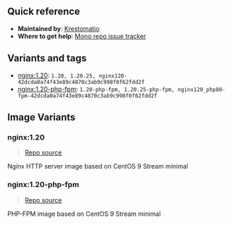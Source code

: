 ## Quick reference
- **Maintained by**:
[Krestomatio](https://krestomatio.com)
- **Where to get help**:
[Mono repo issue tracker](https://github.com/krestomatio/container_builder/issues)

## Variants and tags
- [nginx:1.20](#nginx120): `1.20, 1.20.25, nginx120-42dcda0a74f43e89c4870c3ab9c998f0f62fdd2f`
- [nginx:1.20-php-fpm](#nginx120-php-fpm): `1.20-php-fpm, 1.20.25-php-fpm, nginx120_php80-fpm-42dcda0a74f43e89c4870c3ab9c998f0f62fdd2f`


## Image Variants
### nginx:1.20
> [Repo source](https://github.com/krestomatio/container_builder/tree/master/nginx/nginx120)

Nginx HTTP server image based on CentOS 9 Stream minimal

### nginx:1.20-php-fpm
> [Repo source](https://github.com/krestomatio/container_builder/tree/master/nginx/nginx120_php80-fpm)

PHP-FPM image based on CentOS 9 Stream minimal

